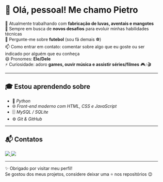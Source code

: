 # 👋 Olá, pessoal! Me chamo Pietro  

🔭 Atualmente trabalhando com **fabricação de luvas, aventais e mangotes**  
🚀 Sempre em busca de **novos desafios** para evoluir minhas habilidades técnicas  
💬 Pergunte-me sobre **futebol** (sou fã demais ⚽)  
📫 Como entrar em contato: comentar sobre algo que eu goste ou ser indicado por alguém que eu conheça  
😄 Pronomes: **Ele/Dele**  
⚡ Curiosidade: adoro **games, ouvir música e assistir séries/filmes** 🎮🎶🎬  

---

## 🎓 Estou aprendendo sobre
- 🐍 *Python*
- 🌐 *Front-end moderno com HTML, CSS e JavaScript*  
- 🗄️ *MySQL / SQLite*  
- ⚙️ *Git & GitHub*  

---

## 📬 Contatos
<p align="left">
  <a href="https://www.instagram.com/dipiassa_pietro/" target="_blank">
    <img loading="lazy" src="https://img.shields.io/badge/-Instagram-%23E4405F?style=for-the-badge&logo=instagram&logoColor=white"/>
  </a>
  
  <a href="pietrindipiassa@gmail.com.br">
    <img loading="lazy" src="https://img.shields.io/badge/-Email-%23D14836?style=for-the-badge&logo=gmail&logoColor=white"/>
  </a>
</p>

---

✨ Obrigado por visitar meu perfil!  
Se gostou dos meus projetos, considere deixar uma ⭐ nos repositórios 😉
